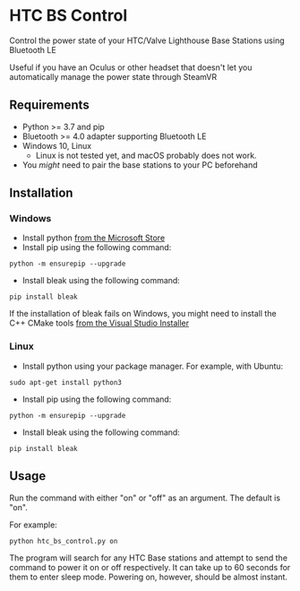 # HTC BS Control
Control the power state of your HTC/Valve Lighthouse Base Stations using Bluetooth LE

Useful if you have an Oculus or other headset that doesn't let you automatically manage the power state through SteamVR

## Requirements
- Python >= 3.7 and pip
- Bluetooth >= 4.0 adapter supporting Bluetooth LE
- Windows 10, Linux
    - Linux is not tested yet, and macOS probably does not work.
- You *might* need to pair the base stations to your PC beforehand

## Installation
### Windows
- Install python [from the Microsoft Store](https://www.microsoft.com/store/productId/9PJPW5LDXLZ5) 
- Install pip using the following command:
```
python -m ensurepip --upgrade
```
- Install bleak using the following command:
```
pip install bleak 
```
If the installation of bleak fails on Windows, you might need to install the C++ CMake tools [from the Visual Studio Installer](https://visualstudio.microsoft.com/vs/community/)
### Linux
- Install python using your package manager. For example, with Ubuntu:
```
sudo apt-get install python3
```
- Install pip using the following command:
```
python -m ensurepip --upgrade
```
- Install bleak using the following command:
```
pip install bleak
```

## Usage
Run the command with either "on" or "off" as an argument. The default is "on". 
 
For example: 
```
python htc_bs_control.py on
```
The program will search for any HTC Base stations and attempt to send the command to power it on or off respectively. It can take up to 60 seconds for them to enter sleep mode. Powering on, however, should be almost instant.
